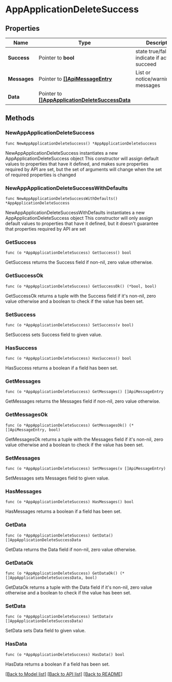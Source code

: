 # AppApplicationDeleteSuccess

## Properties

Name | Type | Description | Notes
------------ | ------------- | ------------- | -------------
**Success** | Pointer to **bool** | state true/false indicate if action succeed | [optional] 
**Messages** | Pointer to [**[]ApiMessageEntry**](ApiMessageEntry.md) | List or notice/warning/error messages | [optional] 
**Data** | Pointer to [**[]AppApplicationDeleteSuccessData**](AppApplicationDeleteSuccessData.md) |  | [optional] 

## Methods

### NewAppApplicationDeleteSuccess

`func NewAppApplicationDeleteSuccess() *AppApplicationDeleteSuccess`

NewAppApplicationDeleteSuccess instantiates a new AppApplicationDeleteSuccess object
This constructor will assign default values to properties that have it defined,
and makes sure properties required by API are set, but the set of arguments
will change when the set of required properties is changed

### NewAppApplicationDeleteSuccessWithDefaults

`func NewAppApplicationDeleteSuccessWithDefaults() *AppApplicationDeleteSuccess`

NewAppApplicationDeleteSuccessWithDefaults instantiates a new AppApplicationDeleteSuccess object
This constructor will only assign default values to properties that have it defined,
but it doesn't guarantee that properties required by API are set

### GetSuccess

`func (o *AppApplicationDeleteSuccess) GetSuccess() bool`

GetSuccess returns the Success field if non-nil, zero value otherwise.

### GetSuccessOk

`func (o *AppApplicationDeleteSuccess) GetSuccessOk() (*bool, bool)`

GetSuccessOk returns a tuple with the Success field if it's non-nil, zero value otherwise
and a boolean to check if the value has been set.

### SetSuccess

`func (o *AppApplicationDeleteSuccess) SetSuccess(v bool)`

SetSuccess sets Success field to given value.

### HasSuccess

`func (o *AppApplicationDeleteSuccess) HasSuccess() bool`

HasSuccess returns a boolean if a field has been set.

### GetMessages

`func (o *AppApplicationDeleteSuccess) GetMessages() []ApiMessageEntry`

GetMessages returns the Messages field if non-nil, zero value otherwise.

### GetMessagesOk

`func (o *AppApplicationDeleteSuccess) GetMessagesOk() (*[]ApiMessageEntry, bool)`

GetMessagesOk returns a tuple with the Messages field if it's non-nil, zero value otherwise
and a boolean to check if the value has been set.

### SetMessages

`func (o *AppApplicationDeleteSuccess) SetMessages(v []ApiMessageEntry)`

SetMessages sets Messages field to given value.

### HasMessages

`func (o *AppApplicationDeleteSuccess) HasMessages() bool`

HasMessages returns a boolean if a field has been set.

### GetData

`func (o *AppApplicationDeleteSuccess) GetData() []AppApplicationDeleteSuccessData`

GetData returns the Data field if non-nil, zero value otherwise.

### GetDataOk

`func (o *AppApplicationDeleteSuccess) GetDataOk() (*[]AppApplicationDeleteSuccessData, bool)`

GetDataOk returns a tuple with the Data field if it's non-nil, zero value otherwise
and a boolean to check if the value has been set.

### SetData

`func (o *AppApplicationDeleteSuccess) SetData(v []AppApplicationDeleteSuccessData)`

SetData sets Data field to given value.

### HasData

`func (o *AppApplicationDeleteSuccess) HasData() bool`

HasData returns a boolean if a field has been set.


[[Back to Model list]](../README.md#documentation-for-models) [[Back to API list]](../README.md#documentation-for-api-endpoints) [[Back to README]](../README.md)


